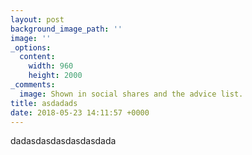 ```yaml
---
layout: post
background_image_path: ''
image: ''
_options:
  content:
    width: 960
    height: 2000
_comments:
  image: Shown in social shares and the advice list.
title: asdadads
date: 2018-05-23 14:11:57 +0000
---
```

dadasdasdasdasdasdada